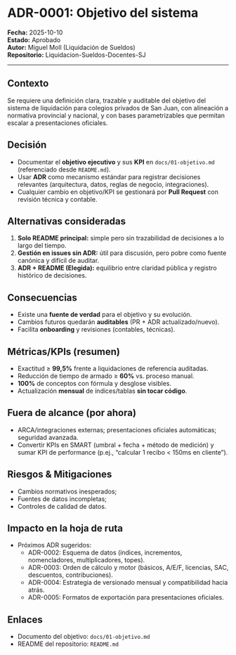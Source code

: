 # ADR-0001: Objetivo del sistema

**Fecha:** 2025-10-10  
**Estado:** Aprobado  
**Autor:** Miguel Moll (Liquidación de Sueldos)  
**Repositorio:** Liquidacion-Sueldos-Docentes-SJ

---

## Contexto
Se requiere una definición clara, trazable y auditable del objetivo del sistema de liquidación para colegios privados de San Juan, con alineación a normativa provincial y nacional, y con bases parametrizables que permitan escalar a presentaciones oficiales.

## Decisión
- Documentar el **objetivo ejecutivo** y sus **KPI** en `docs/01-objetivo.md` (referenciado desde `README.md`).
- Usar **ADR** como mecanismo estándar para registrar decisiones relevantes (arquitectura, datos, reglas de negocio, integraciones).
- Cualquier cambio en objetivo/KPI se gestionará por **Pull Request** con revisión técnica y contable.

## Alternativas consideradas
1. **Solo README principal:** simple pero sin trazabilidad de decisiones a lo largo del tiempo.  
2. **Gestión en issues sin ADR:** útil para discusión, pero pobre como fuente canónica y difícil de auditar.  
3. **ADR + README (Elegida):** equilibrio entre claridad pública y registro histórico de decisiones.

## Consecuencias
- Existe una **fuente de verdad** para el objetivo y su evolución.
- Cambios futuros quedarán **auditables** (PR + ADR actualizado/nuevo).
- Facilita **onboarding** y revisiones (contables, técnicas).

## Métricas/KPIs (resumen)
- Exactitud ≥ **99,5%** frente a liquidaciones de referencia auditadas.
- Reducción de tiempo de armado ≥ **60%** vs. proceso manual.
- **100%** de conceptos con fórmula y desglose visibles.
- Actualización **mensual** de índices/tablas **sin tocar código**.

## Fuera de alcance (por ahora)
- ARCA/integraciones externas; presentaciones oficiales automáticas; seguridad avanzada.
- Convertir KPIs en SMART (umbral + fecha + método de medición) y sumar KPI de performance (p.ej., “calcular 1 recibo < 150ms en cliente”).

## Riesgos & Mitigaciones
- Cambios normativos inesperados; 
- Fuentes de datos incompletas; 
- Controles de calidad de datos.

## Impacto en la hoja de ruta
- Próximos ADR sugeridos:
  - ADR-0002: Esquema de datos (índices, incrementos, nomencladores, multiplicadores, topes).
  - ADR-0003: Orden de cálculo y motor (básicos, A/E/F, licencias, SAC, descuentos, contribuciones).
  - ADR-0004: Estrategia de versionado mensual y compatibilidad hacia atrás.
  - ADR-0005: Formatos de exportación para presentaciones oficiales.

## Enlaces
- Documento del objetivo: `docs/01-objetivo.md`
- README del repositorio: `README.md`
